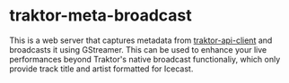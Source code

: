 traktor-meta-broadcast
========================

This is a web server that captures metadata from [traktor-api-client](https://github.com/ErikMinekus/traktor-api-client) and broadcasts it using GStreamer. This can be used to enhance your live performances beyond Traktor's native broadcast functionaliy, which only provide track title and artist formatted for Icecast.

